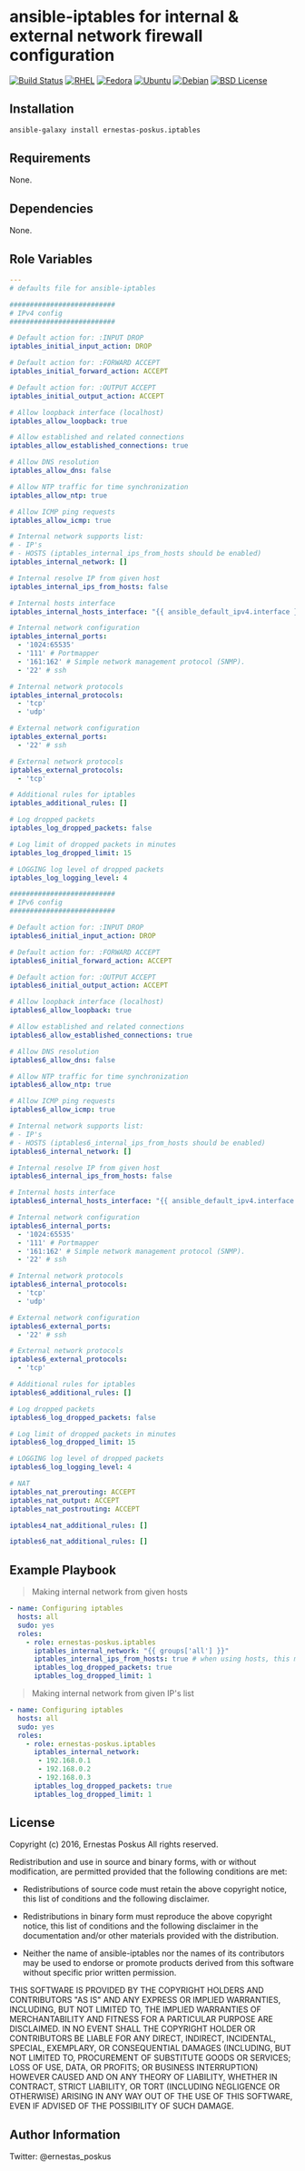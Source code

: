 ansible-iptables for internal & external network firewall configuration
=========

[![Build Status](https://travis-ci.org/ernestas-poskus/ansible-iptables.svg?branch=master)](https://travis-ci.org/ernestas-poskus/ansible-iptables)
[![RHEL](http://img.shields.io/badge/supports-RHEL-green.svg)](https://en.wikipedia.org/wiki/Red_Hat_Enterprise_Linux)
[![Fedora](http://img.shields.io/badge/supports-Fedora-green.svg)](https://en.wikipedia.org/wiki/Fedora_(operating_system))
[![Ubuntu](http://img.shields.io/badge/supports-Ubuntu-green.svg)](https://en.wikipedia.org/wiki/Ubuntu_(operating_system))
[![Debian](http://img.shields.io/badge/supports-Debian-green.svg)](https://en.wikipedia.org/wiki/Debian)
[![BSD License](http://img.shields.io/badge/license-BSD-blue.svg)](http://opensource.org/licenses/BSD-3-Clause)

Installation
------------

``` bash
ansible-galaxy install ernestas-poskus.iptables
```

Requirements
------------

None.

Dependencies
------------

None.


Role Variables
--------------

```yaml
---
# defaults file for ansible-iptables

##########################
# IPv4 config
##########################

# Default action for: :INPUT DROP
iptables_initial_input_action: DROP

# Default action for: :FORWARD ACCEPT
iptables_initial_forward_action: ACCEPT

# Default action for: :OUTPUT ACCEPT
iptables_initial_output_action: ACCEPT

# Allow loopback interface (localhost)
iptables_allow_loopback: true

# Allow established and related connections
iptables_allow_established_connections: true

# Allow DNS resolution
iptables_allow_dns: false

# Allow NTP traffic for time synchronization
iptables_allow_ntp: true

# Allow ICMP ping requests
iptables_allow_icmp: true

# Internal network supports list:
# - IP's
# - HOSTS (iptables_internal_ips_from_hosts should be enabled)
iptables_internal_network: []

# Internal resolve IP from given host
iptables_internal_ips_from_hosts: false

# Internal hosts interface
iptables_internal_hosts_interface: "{{ ansible_default_ipv4.interface }}"

# Internal network configuration
iptables_internal_ports:
  - '1024:65535'
  - '111' # Portmapper
  - '161:162' # Simple network management protocol (SNMP).
  - '22' # ssh

# Internal network protocols
iptables_internal_protocols:
  - 'tcp'
  - 'udp'

# External network configuration
iptables_external_ports:
  - '22' # ssh

# External network protocols
iptables_external_protocols:
  - 'tcp'

# Additional rules for iptables
iptables_additional_rules: []

# Log dropped packets
iptables_log_dropped_packets: false

# Log limit of dropped packets in minutes
iptables_log_dropped_limit: 15

# LOGGING log level of dropped packets
iptables_log_logging_level: 4

##########################
# IPv6 config
##########################

# Default action for: :INPUT DROP
iptables6_initial_input_action: DROP

# Default action for: :FORWARD ACCEPT
iptables6_initial_forward_action: ACCEPT

# Default action for: :OUTPUT ACCEPT
iptables6_initial_output_action: ACCEPT

# Allow loopback interface (localhost)
iptables6_allow_loopback: true

# Allow established and related connections
iptables6_allow_established_connections: true

# Allow DNS resolution
iptables6_allow_dns: false

# Allow NTP traffic for time synchronization
iptables6_allow_ntp: true

# Allow ICMP ping requests
iptables6_allow_icmp: true

# Internal network supports list:
# - IP's
# - HOSTS (iptables6_internal_ips_from_hosts should be enabled)
iptables6_internal_network: []

# Internal resolve IP from given host
iptables6_internal_ips_from_hosts: false

# Internal hosts interface
iptables6_internal_hosts_interface: "{{ ansible_default_ipv4.interface }}"

# Internal network configuration
iptables6_internal_ports:
  - '1024:65535'
  - '111' # Portmapper
  - '161:162' # Simple network management protocol (SNMP).
  - '22' # ssh

# Internal network protocols
iptables6_internal_protocols:
  - 'tcp'
  - 'udp'

# External network configuration
iptables6_external_ports:
  - '22' # ssh

# External network protocols
iptables6_external_protocols:
  - 'tcp'

# Additional rules for iptables
iptables6_additional_rules: []

# Log dropped packets
iptables6_log_dropped_packets: false

# Log limit of dropped packets in minutes
iptables6_log_dropped_limit: 15

# LOGGING log level of dropped packets
iptables6_log_logging_level: 4

# NAT
iptables_nat_prerouting: ACCEPT
iptables_nat_output: ACCEPT
iptables_nat_postrouting: ACCEPT

iptables4_nat_additional_rules: []

iptables6_nat_additional_rules: []
```

Example Playbook
----------------

> Making internal network from given hosts

```yaml
- name: Configuring iptables
  hosts: all
  sudo: yes
  roles:
    - role: ernestas-poskus.iptables
      iptables_internal_network: "{{ groups['all'] }}"
      iptables_internal_ips_from_hosts: true # when using hosts, this must be enabled
      iptables_log_dropped_packets: true
      iptables_log_dropped_limit: 1
```

> Making internal network from given IP's list

```yaml
- name: Configuring iptables
  hosts: all
  sudo: yes
  roles:
    - role: ernestas-poskus.iptables
      iptables_internal_network:
       - 192.168.0.1
       - 192.168.0.2
       - 192.168.0.3
      iptables_log_dropped_packets: true
      iptables_log_dropped_limit: 1
```

License
-------

Copyright (c) 2016, Ernestas Poskus
All rights reserved.

Redistribution and use in source and binary forms, with or without
modification, are permitted provided that the following conditions are met:

* Redistributions of source code must retain the above copyright notice, this
  list of conditions and the following disclaimer.

* Redistributions in binary form must reproduce the above copyright notice,
  this list of conditions and the following disclaimer in the documentation
  and/or other materials provided with the distribution.

* Neither the name of ansible-iptables nor the names of its
  contributors may be used to endorse or promote products derived from
  this software without specific prior written permission.

THIS SOFTWARE IS PROVIDED BY THE COPYRIGHT HOLDERS AND CONTRIBUTORS "AS IS"
AND ANY EXPRESS OR IMPLIED WARRANTIES, INCLUDING, BUT NOT LIMITED TO, THE
IMPLIED WARRANTIES OF MERCHANTABILITY AND FITNESS FOR A PARTICULAR PURPOSE ARE
DISCLAIMED. IN NO EVENT SHALL THE COPYRIGHT HOLDER OR CONTRIBUTORS BE LIABLE
FOR ANY DIRECT, INDIRECT, INCIDENTAL, SPECIAL, EXEMPLARY, OR CONSEQUENTIAL
DAMAGES (INCLUDING, BUT NOT LIMITED TO, PROCUREMENT OF SUBSTITUTE GOODS OR
SERVICES; LOSS OF USE, DATA, OR PROFITS; OR BUSINESS INTERRUPTION) HOWEVER
CAUSED AND ON ANY THEORY OF LIABILITY, WHETHER IN CONTRACT, STRICT LIABILITY,
OR TORT (INCLUDING NEGLIGENCE OR OTHERWISE) ARISING IN ANY WAY OUT OF THE USE
OF THIS SOFTWARE, EVEN IF ADVISED OF THE POSSIBILITY OF SUCH DAMAGE.

Author Information
------------------

Twitter: @ernestas_poskus
